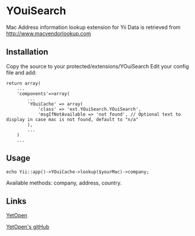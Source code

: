 YOuiSearch
==========

Mac Address information lookup extension for Yii
Data is retrieved from http://www.macvendorlookup.com

Installation
------------
Copy the source to your protected/extensions/YOuiSearch
Edit your config file and add:
```
return array(
    ...
    'components'=>array(
        ...
        'YOuiCache' => array(
            'class' => 'ext.YOuiSearch.YOuiSearch',
            'msgIfNotAvailable => 'not found', // Optional text to display in case mac is not found, default to "n/a"
        ),
        ...
    )
    ...
```

Usage
-----
```
echo Yii::app()->YOuiCache->lookup($yourMac)->company;
```
Available methods: company, address, country. 

Links
-----
[YetOpen](http://www.yetopen.it)

[YetOpen's gitHub](https://github.com/YetOpen/)